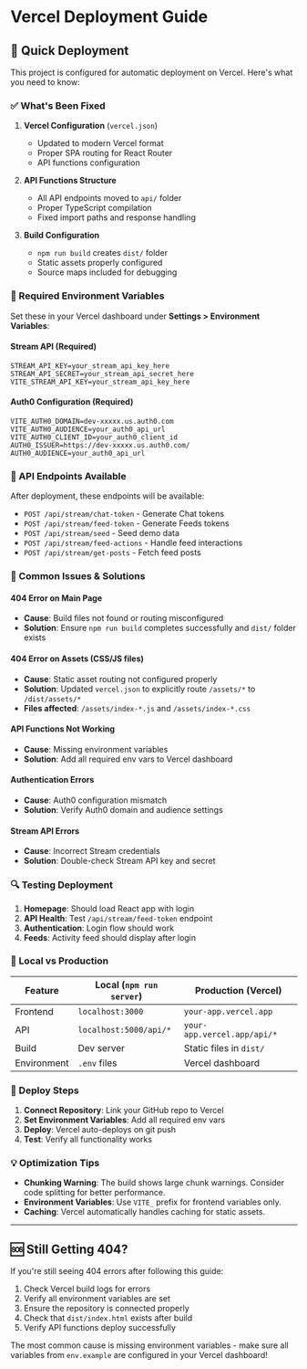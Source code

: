 # Vercel Deployment Guide

## 🚀 Quick Deployment

This project is configured for automatic deployment on Vercel. Here's what you need to know:

### ✅ What's Been Fixed

1. **Vercel Configuration** (`vercel.json`)
   - Updated to modern Vercel format
   - Proper SPA routing for React Router
   - API functions configuration

2. **API Functions Structure**
   - All API endpoints moved to `api/` folder
   - Proper TypeScript compilation
   - Fixed import paths and response handling

3. **Build Configuration**
   - `npm run build` creates `dist/` folder
   - Static assets properly configured
   - Source maps included for debugging

### 🔧 Required Environment Variables

Set these in your Vercel dashboard under **Settings > Environment Variables**:

#### Stream API (Required)
```
STREAM_API_KEY=your_stream_api_key_here
STREAM_API_SECRET=your_stream_api_secret_here
VITE_STREAM_API_KEY=your_stream_api_key_here
```

#### Auth0 Configuration (Required)
```
VITE_AUTH0_DOMAIN=dev-xxxxx.us.auth0.com
VITE_AUTH0_AUDIENCE=your_auth0_api_url
VITE_AUTH0_CLIENT_ID=your_auth0_client_id
AUTH0_ISSUER=https://dev-xxxxx.us.auth0.com/
AUTH0_AUDIENCE=your_auth0_api_url
```

### 📁 API Endpoints Available

After deployment, these endpoints will be available:

- `POST /api/stream/chat-token` - Generate Chat tokens
- `POST /api/stream/feed-token` - Generate Feeds tokens  
- `POST /api/stream/seed` - Seed demo data
- `POST /api/stream/feed-actions` - Handle feed interactions
- `POST /api/stream/get-posts` - Fetch feed posts

### 🐛 Common Issues & Solutions

#### 404 Error on Main Page
- **Cause**: Build files not found or routing misconfigured
- **Solution**: Ensure `npm run build` completes successfully and `dist/` folder exists

#### 404 Error on Assets (CSS/JS files)
- **Cause**: Static asset routing not configured properly
- **Solution**: Updated `vercel.json` to explicitly route `/assets/*` to `/dist/assets/*`
- **Files affected**: `/assets/index-*.js` and `/assets/index-*.css`

#### API Functions Not Working  
- **Cause**: Missing environment variables
- **Solution**: Add all required env vars to Vercel dashboard

#### Authentication Errors
- **Cause**: Auth0 configuration mismatch
- **Solution**: Verify Auth0 domain and audience settings

#### Stream API Errors
- **Cause**: Incorrect Stream credentials
- **Solution**: Double-check Stream API key and secret

### 🔍 Testing Deployment

1. **Homepage**: Should load React app with login
2. **API Health**: Test `/api/stream/feed-token` endpoint
3. **Authentication**: Login flow should work
4. **Feeds**: Activity feed should display after login

### 📝 Local vs Production

| Feature | Local (`npm run server`) | Production (Vercel) |
|---------|-------------------------|---------------------|
| Frontend | `localhost:3000` | `your-app.vercel.app` |
| API | `localhost:5000/api/*` | `your-app.vercel.app/api/*` |
| Build | Dev server | Static files in `dist/` |
| Environment | `.env` files | Vercel dashboard |

### 🚀 Deploy Steps

1. **Connect Repository**: Link your GitHub repo to Vercel
2. **Set Environment Variables**: Add all required env vars
3. **Deploy**: Vercel auto-deploys on git push
4. **Test**: Verify all functionality works

### 💡 Optimization Tips

- **Chunking Warning**: The build shows large chunk warnings. Consider code splitting for better performance.
- **Environment Variables**: Use `VITE_` prefix for frontend variables only.
- **Caching**: Vercel automatically handles caching for static assets.

---

## 🆘 Still Getting 404?

If you're still seeing 404 errors after following this guide:

1. Check Vercel build logs for errors
2. Verify all environment variables are set
3. Ensure the repository is connected properly
4. Check that `dist/index.html` exists after build
5. Verify API functions deploy successfully

The most common cause is missing environment variables - make sure all variables from `env.example` are configured in your Vercel dashboard!
